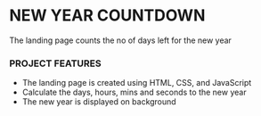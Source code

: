 # NEW YEAR COUNTDOWN
The landing page counts the no of days left for the new year

### PROJECT FEATURES
* The landing page is created using HTML, CSS, and JavaScript
* Calculate the days, hours, mins and seconds to the new year
* The new year is displayed on background
